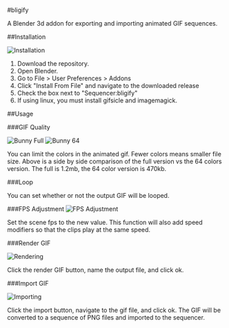#bligify

A Blender 3d addon for exporting and importing animated GIF sequences.

##Installation

![Installation](http://i.imgur.com/p6ZJsG5.gif)

1. Download the repository. 
2. Open Blender. 
3. Go to File > User Preferences > Addons
4. Click "Install From File" and navigate to the downloaded release
5. Check the box next to "Sequencer:bligify"
6. If using linux, you must install gifsicle and imagemagick.

##Usage

###GIF Quality

![Bunny Full](http://i.imgur.com/O6DxDxo.gif) ![Bunny 64](http://i.imgur.com/LpOAB1U.gif)

You can limit the colors in the animated gif. Fewer colors means smaller file size.
Above is a side by side comparison of the full version vs the 64 colors version.
The full is 1.2mb, the 64 color version is 470kb.

###Loop

You can set whether or not the output GIF will be looped.

###FPS Adjustment
![FPS Adjustment](http://i.imgur.com/QVX9FwA.gif)

Set the scene fps to the new value.
This function will also add speed modifiers so that the clips
play at the same speed. 

###Render GIF

![Rendering](http://i.imgur.com/AMnQZJ7.gif)

Click the render GIF button, name the output file, and click ok.

###Import GIF

![Importing](http://i.imgur.com/F4pmIJH.gif)

Click the import button, navigate to the gif file, and click ok.
The GIF will be converted to a sequence of PNG files and imported
to the sequencer.
